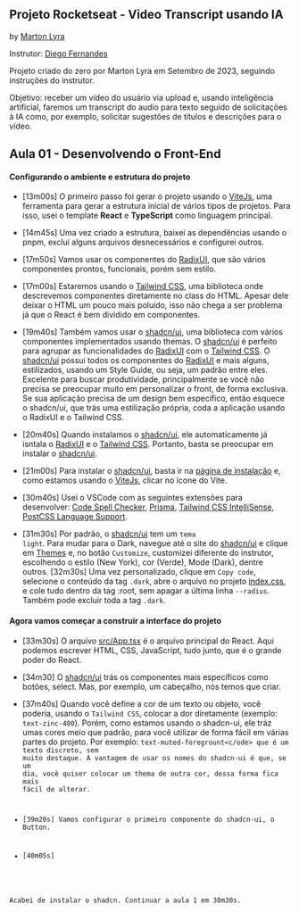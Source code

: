 ## Projeto Rocketseat - Video Transcript usando IA
by [Marton Lyra](https://github.com/MartonLyra/video-transcript-ai)

Instrutor: [Diego Fernandes](https://blog.rocketseat.com.br/author/diego/)

Projeto criado do zero por Marton Lyra em Setembro de 2023, seguindo instruções do instrutor.


Objetivo: receber um vídeo do usuário via upload e, usando inteligência artificial, faremos um transcript do audio para texto seguido de solicitações à IA como, por exemplo, solicitar sugestões de títulos e descrições para o vídeo.


## Aula 01 - Desenvolvendo o Front-End

#### Configurando o ambiente e estrutura do projeto

- [13m00s] O primeiro passo foi gerar o projeto usando o [ViteJs](https://vitejs.dev/), uma ferramenta para gerar a estrutura inicial de vários tipos de projetos. Para isso, usei o template **React** e **TypeScript** como linguagem principal.
- [14m45s] Uma vez criado a estrutura, baixei as dependências usando o pnpm, excluí alguns arquivos desnecessários e configurei outros.
- [17m50s] Vamos usar os componentes do [RadixUI](https://www.radix-ui.com/RadixUI), que são vários componentes prontos, funcionais, porém sem estilo.
- [17m00s] Estaremos usando o [Tailwind CSS](https://tailwindcss.com/), uma biblioteca onde descrevemos componentes diretamente no class do HTML. Apesar dele deixar o HTML um pouco mais poluído, isso não chega a ser problema já que o React é bem dividido em componentes.
- [19m40s] Também vamos usar o [shadcn/ui](https://ui.shadcn.com/), uma biblioteca com vários componentes implementados usando themas. O [shadcn/ui](https://ui.shadcn.com/) é perfeito para agrupar as funcionalidades do [RadixUI](https://www.radix-ui.com/RadixUI) com o [Tailwind CSS](https://tailwindcss.com/). O [shadcn/ui](https://ui.shadcn.com/) possui todos os componentes do [RadixUI](https://www.radix-ui.com/RadixUI) e mais alguns, estilizados, usando um Style Guide, ou seja, um padrão entre eles. Excelente para buscar produtividade, principalmente se você não precisa se preocupar muito em personalizar o front, de forma exclusiva. Se sua aplicação precisa de um design bem específico, então esquece o shadcn/ui, que trás uma estilização própria, coda a aplicação usando o RadixUI e o Tailwind CSS.

- [20m40s] Quando instalamos o [shadcn/ui](https://ui.shadcn.com/), ele automaticamente já isntala o [RadixUI](https://www.radix-ui.com/RadixUI) e o [Tailwind CSS](https://tailwindcss.com/). Portanto, basta se preocupar em instalar o [shadcn/ui](https://ui.shadcn.com/).

- [21m00s] Para instalar o [shadcn/ui](https://ui.shadcn.com/), basta ir na [página de instalação](https://ui.shadcn.com/docs/installation) e, como estamos usando o [ViteJs](https://vitejs.dev/), clicar no ícone do Vite.

- [30m40s] Usei o VSCode com as seguintes extensões para desenvolver: [Code Spell Checker](https://marketplace.visualstudio.com/items?itemName=streetsidesoftware.code-spell-checker), [Prisma](https://marketplace.visualstudio.com/items?itemName=Prisma.prisma), [Tailwind CSS IntelliSense](https://marketplace.visualstudio.com/items?itemName=bradlc.vscode-tailwindcss), [PostCSS Language Support](https://marketplace.visualstudio.com/items?itemName=csstools.postcss).

- [31m30s] Por padrão, o [shadcn/ui](https://ui.shadcn.com/) tem um <code>tema light</code>. Para mudar para o Dark, navegue até o site do [shadcn/ui](https://ui.shadcn.com/) e clique em [Themes](https://ui.shadcn.com/themes) e, no botão <code>Customize</code>, customizei diferente do instrutor, escolhendo o estilo (New York), cor (Verde), Mode (Dark), dentre outros. [32m30s] Uma vez personalizado, clique em <code>Copy code</code>, selecione o conteúdo da tag <code>.dark</code>, abre o arquivo no projeto [index.css](https://github.com/MartonLyra/video-transcript-ai/blob/main/src/index.css), e cole tudo dentro da tag :root, sem apagar a última linha <code>--radius</code>. Também pode excluir toda a tag <code>.dark</code>.


#### Agora vamos começar a construir a interface do projeto

- [33m30s] O arquivo [src/App.tsx](https://github.com/MartonLyra/video-transcript-ai/blob/main/src/App.tsx) é o arquivo principal do React. Aqui podemos escrever HTML, CSS, JavaScript, tudo junto, que é o grande poder do React.

- [34m30] O [shadcn/ui](https://ui.shadcn.com/) trás os componentes mais específicos como botões, select. Mas, por exemplo, um cabeçalho, nós temos que criar.

- [37m40s] Quando você define a cor de um texto ou objeto, você poderia, usando o <code>Tailwind CSS</code>, colocar a dor diretamente (exemplo: <code>text-zinc-400</code>). Porém, como estamos usando o shadcn-ui, ele tráz umas cores meio que padrão, para você utilizar de forma fácil em várias partes do projeto. Por exemplo: <code>text-muted-foregrount<c/ode> que é um texto discreto, sem muito destaque. A vantagem de usar os nomes do shadcn-ui é que, se um dia, você quiser colocar um thema de outra cor, dessa forma fica mais fácil de alterar.

- [39m20s] Vamos configurar o primeiro componente do shadcn-ui, o Button.

- [40m05s] 





Acabei de instalar o shadcn.
Continuar a aula 1 em 30m30s.